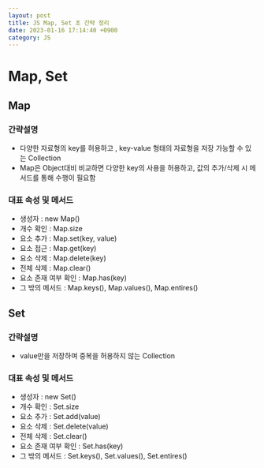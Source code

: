 ```yaml
---
layout: post
title: JS Map, Set 초 간략 정리
date: 2023-01-16 17:14:40 +0900
category: JS
---
```


# Map, Set

## Map

### **간략설명**

* 다양한 자료형의 key를 허용하고 , key-value 형태의 자료형을 저장 가능할 수 있는 Collection
* Map은 Object대비 비교하면 다양한 key의 사용을 허용하고, 값의 추가/삭제 시 메서드를 통해 수행이 필요함


### **대표 속성 및 메서드**
  * 생성자 : new Map()
  * 개수 확인 : Map.size
  * 요소 추가 : Map.set(key, value)
  * 요소 접근 : Map.get(key)
  * 요소 삭제 : Map.delete(key)
  * 전체 삭제 : Map.clear()
  * 요소 존재 여부 확인 : Map.has(key)
  * 그 밖의 메서드 : Map.keys(), Map.values(), Map.entires()

## Set

### **간략설명**

* value만을 저장하며 중복을 허용하지 않는 Collection

### **대표 속성 및 메서드**
  * 생성자 : new Set()
  * 개수 확인 : Set.size
  * 요소 추가 : Set.add(value)
  * 요소 삭제 : Set.delete(value)
  * 전체 삭제 : Set.clear()
  * 요소 존재 여부 확인 : Set.has(key)
  * 그 밖의 메서드 : Set.keys(), Set.values(), Set.entires()


